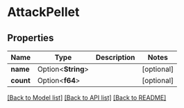 # AttackPellet

## Properties

Name | Type | Description | Notes
------------ | ------------- | ------------- | -------------
**name** | Option<**String**> |  | [optional]
**count** | Option<**f64**> |  | [optional]

[[Back to Model list]](../README.md#documentation-for-models) [[Back to API list]](../README.md#documentation-for-api-endpoints) [[Back to README]](../README.md)


